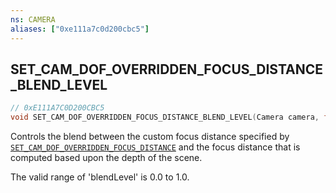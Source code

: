 ```yaml
---
ns: CAMERA
aliases: ["0xe111a7c0d200cbc5"]
---
```

## SET_CAM_DOF_OVERRIDDEN_FOCUS_DISTANCE_BLEND_LEVEL

```c
// 0xE111A7C0D200CBC5
void SET_CAM_DOF_OVERRIDDEN_FOCUS_DISTANCE_BLEND_LEVEL(Camera camera, float blendLevel);
```

Controls the blend between the custom focus distance specified by [`SET_CAM_DOF_OVERRIDDEN_FOCUS_DISTANCE`](#_0xF55E4046F6F831DC) and the focus distance that is computed based upon the depth of the scene.

The valid range of 'blendLevel' is 0.0 to 1.0.

